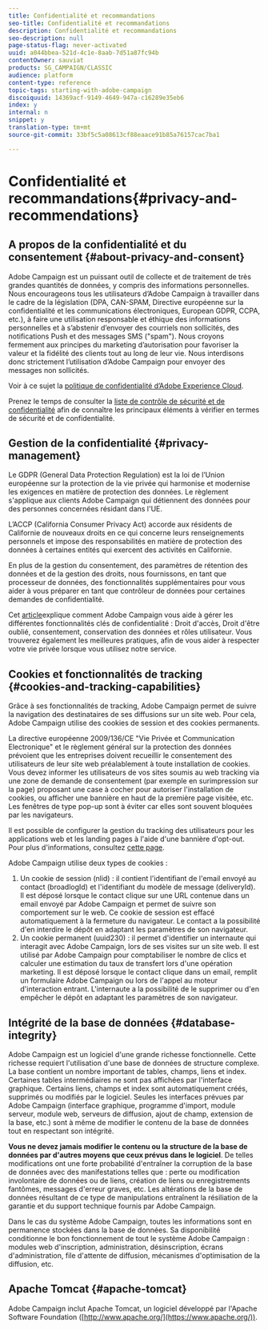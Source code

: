 ```yaml
---
title: Confidentialité et recommandations
seo-title: Confidentialité et recommandations
description: Confidentialité et recommandations
seo-description: null
page-status-flag: never-activated
uuid: a044bbea-521d-4c1e-8aab-7d51a87fc94b
contentOwner: sauviat
products: SG_CAMPAIGN/CLASSIC
audience: platform
content-type: reference
topic-tags: starting-with-adobe-campaign
discoiquuid: 14369acf-9149-4649-947a-c16289e35eb6
index: y
internal: n
snippet: y
translation-type: tm+mt
source-git-commit: 33bf5c5a08613cf88eaace91b85a76157cac7ba1

---
```



# Confidentialité et recommandations{#privacy-and-recommendations}

## A propos de la confidentialité et du consentement {#about-privacy-and-consent}

Adobe Campaign est un puissant outil de collecte et de traitement de très grandes quantités de données, y compris des informations personnelles. Nous encourageons tous les utilisateurs d’Adobe Campaign à travailler dans le cadre de la législation (DPA, CAN-SPAM, Directive européenne sur la confidentialité et les communications électroniques, European GDPR, CCPA, etc.), à faire une utilisation responsable et éthique des informations personnelles et à s’abstenir d’envoyer des courriels non sollicités, des notifications Push et des messages SMS (&quot;spam&quot;). Nous croyons fermement aux principes du marketing d’autorisation pour favoriser la valeur et la fidélité des clients tout au long de leur vie. Nous interdisons donc strictement l’utilisation d’Adobe Campaign pour envoyer des messages non sollicités.

Voir à ce sujet la [politique de confidentialité d’Adobe Experience Cloud](https://www.adobe.com/privacy/marketing-cloud.html).

Prenez le temps de consulter la [liste de contrôle de sécurité et de confidentialité](https://docs.campaign.adobe.com/doc/AC/getting_started/EN/security.html) afin de connaître les principaux éléments à vérifier en termes de sécurité et de confidentialité.

## Gestion de la confidentialité {#privacy-management}

Le GDPR (General Data Protection Regulation) est la loi de l’Union européenne sur la protection de la vie privée qui harmonise et modernise les exigences en matière de protection des données. Le règlement s&#39;applique aux clients Adobe Campaign qui détiennent des données pour des personnes concernées résidant dans l&#39;UE.

L’ACCP (California Consumer Privacy Act) accorde aux résidents de Californie de nouveaux droits en ce qui concerne leurs renseignements personnels et impose des responsabilités en matière de protection des données à certaines entités qui exercent des activités en Californie.

En plus de la gestion du consentement, des paramètres de rétention des données et de la gestion des droits, nous fournissons, en tant que processeur de données, des fonctionnalités supplémentaires pour vous aider à vous préparer en tant que contrôleur de données pour certaines demandes de confidentialité.

Cet [article](https://helpx.adobe.com/campaign/kb/acc-privacy.html)explique comment Adobe Campaign vous aide à gérer les différentes fonctionnalités clés de confidentialité : Droit d&#39;accès, Droit d&#39;être oublié, consentement, conservation des données et rôles utilisateur. Vous trouverez également les meilleures pratiques, afin de vous aider à respecter votre vie privée lorsque vous utilisez notre service.

## Cookies et fonctionnalités de tracking {#cookies-and-tracking-capabilities}

Grâce à ses fonctionnalités de tracking, Adobe Campaign permet de suivre la navigation des destinataires de ses diffusions sur un site web. Pour cela, Adobe Campaign utilise des cookies de session et des cookies permanents.

La directive européenne 2009/136/CE &quot;Vie Privée et Communication Electronique&quot; et le règlement général sur la protection des données prévoient que les entreprises doivent recueillir le consentement des utilisateurs de leur site web préalablement à toute installation de cookies. Vous devez informer les utilisateurs de vos sites soumis au web tracking via une zone de demande de consentement (par exemple en surimpression sur la page) proposant une case à cocher pour autoriser l&#39;installation de cookies, ou afficher une bannière en haut de la première page visitée, etc. Les fenêtres de type pop-up sont à éviter car elles sont souvent bloquées par les navigateurs.

Il est possible de configurer la gestion du tracking des utilisateurs pour les applications web et les landing pages à l&#39;aide d&#39;une bannière d&#39;opt-out. Pour plus d&#39;informations, consultez [cette page](../../web/using/web-application-tracking-opt-out.md).

Adobe Campaign utilise deux types de cookies :

1. Un cookie de session (nlid) : il contient l&#39;identifiant de l&#39;email envoyé au contact (broadlogId) et l&#39;identifiant du modèle de message (deliveryId). Il est déposé lorsque le contact clique sur une URL contenue dans un email envoyé par Adobe Campaign et permet de suivre son comportement sur le web. Ce cookie de session est effacé automatiquement à la fermeture du navigateur. Le contact a la possibilité d&#39;en interdire le dépôt en adaptant les paramètres de son navigateur.
1. Un cookie permanent (uuid230) : il permet d&#39;identifier un internaute qui interagit avec Adobe Campaign, lors de ses visites sur un site web. Il est utilisé par Adobe Campaign pour comptabiliser le nombre de clics et calculer une estimation du taux de transfert lors d&#39;une opération marketing. Il est déposé lorsque le contact clique dans un email, remplit un formulaire Adobe Campaign ou lors de l&#39;appel au moteur d&#39;interaction entrant. L&#39;internaute a la possibilité de le supprimer ou d&#39;en empêcher le dépôt en adaptant les paramètres de son navigateur.

## Intégrité de la base de données {#database-integrity}

Adobe Campaign est un logiciel d&#39;une grande richesse fonctionnelle. Cette richesse requiert l&#39;utilisation d&#39;une base de données de structure complexe. La base contient un nombre important de tables, champs, liens et index. Certaines tables intermédiaires ne sont pas affichées par l&#39;interface graphique. Certains liens, champs et index sont automatiquement créés, supprimés ou modifiés par le logiciel. Seules les interfaces prévues par Adobe Campaign (interface graphique, programme d&#39;import, module serveur, module web, serveurs de diffusion, ajout de champ, extension de la base, etc.) sont à même de modifier le contenu de la base de données tout en respectant son intégrité.

**Vous ne devez jamais modifier le contenu ou la structure de la base de données par d&#39;autres moyens que ceux prévus dans le logiciel**. De telles modifications ont une forte probabilité d&#39;entraîner la corruption de la base de données avec des manifestations telles que : perte ou modification involontaire de données ou de liens, création de liens ou enregistrements fantômes, messages d&#39;erreur graves, etc. Les altérations de la base de données résultant de ce type de manipulations entraînent la résiliation de la garantie et du support technique fournis par Adobe Campaign.

Dans le cas du système Adobe Campaign, toutes les informations sont en permanence stockées dans la base de données. Sa disponibilité conditionne le bon fonctionnement de tout le système Adobe Campaign : modules web d&#39;inscription, administration, désinscription, écrans d&#39;administration, file d&#39;attente de diffusion, mécanismes d&#39;optimisation de la diffusion, etc.

## Apache Tomcat {#apache-tomcat}

Adobe Campaign inclut Apache Tomcat, un logiciel développé par l&#39;Apache Software Foundation ([http://www.apache.org/](https://www.apache.org/)).
